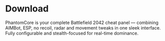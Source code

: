 # Download
PhantomCore is your complete Battlefield 2042 cheat panel — combining AIMBot, ESP, no recoil, radar and movement tweaks in one sleek interface. Fully configurable and stealth-focused for real-time dominance.
